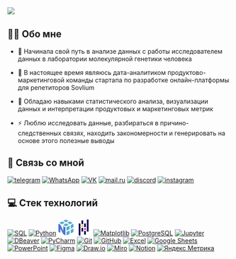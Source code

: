 <div>
    <img src="https://readme-typing-svg.herokuapp.com/?font=Righteous&size=35&color=DC143C&width=500&height=70&duration=4000&lines=Привет+!+👋;+Меня+зовут+Мария+✨;+И+я+дата-аналитик😎" />
</div>
<h2 align="left">👩‍💻 Обо мне</h2>

- 🚀 Начинала свой путь в анализе данных с работы исследователем данных в лаборатории молекулярной генетики человека

- 🔭 В настоящее время являюсь дата-аналитиком продуктово-маркетинговой команды стартапа по разработке онлайн-платформы для репетиторов Sovlium

- 🌱 Обладаю навыками статистического анализа, визуализации данных и интерпретации продуктовых и маркетинговых метрик

- ⚡ Люблю исследовать данные, разбираться в причино-следственных связях, находить закономерности и генерировать на основе этого полезные выводы
<h2 align="left">🤙 Связь со мной</h2>
 
<p align="left"> 
<a href="https://t.me/mahatomic" target="_blank" rel="noreferrer"><img src="https://upload.wikimedia.org/wikipedia/commons/8/82/Telegram_logo.svg" width="36" height="36" alt="telegram" title="telegram"/></a>
<a href="https://wa.me/79131011640?" target="_blank" rel="noreferrer"><img src="https://upload.wikimedia.org/wikipedia/commons/6/6b/WhatsApp.svg" width="38" height="38" alt="WhatsApp" title="WhatsApp"/></a>
<a href="https://vk.com/mahatomic" target="_blank" rel="noreferrer"><img src="https://upload.wikimedia.org/wikipedia/commons/f/f3/VK_Compact_Logo_%282021-present%29.svg" width="36" height="36" alt="VK" title="VK"/></a>
<a href="mailto:msurcukova@mail.ru" target="_blank" rel="noreferrer"><img src="https://cdn0.iconfinder.com/data/icons/social-flat-rounded-rects/512/mailru-1024.png" width="36" height="36" alt="mail.ru" title="mail.ru"/></a>
<a href="https://discordapp.com/users/697036552001421353/" target="_blank" rel="noreferrer"><img src="https://uxwing.com/wp-content/themes/uxwing/download/brands-and-social-media/discord-square-color-icon.png" width="36" height="36" alt="discord" title="discord"/></a>
<a href="https://www.instagram.com/mahatomic?" target="_blank" rel="noreferrer"><img src="https://upload.wikimedia.org/wikipedia/commons/9/95/Instagram_logo_2022.svg" width="36" height="36" alt="instagram" title="instagram"/></a>
</p>
<h2 align="left">💻 Стек технологий</h2>

<p align="left">
<a href="https://www.microsoft.com/en-us/sql-server/" target="_blank" rel="noreferrer"><img src="https://unifysolutions.net/supportedproduct/microsoft-sql-server/SQL-Databases.svg" width="36" height="36" alt="SQL" title="SQL"/></a>
<a href="https://www.python.org/" target="_blank" rel="noreferrer"><img src="https://raw.githubusercontent.com/danielcranney/readme-generator/main/public/icons/skills/python-colored.svg" width="36" height="36" alt="Python" title="Python"/></a>
<a href="https://numpy.org/" target="_blank" rel="noreferrer"><img src="https://raw.githubusercontent.com/devicons/devicon/master/icons/numpy/numpy-original.svg" width="36" height="36" alt="NumPy" title="NumPy"/></a>
<a href="https://pandas.pydata.org/" target="_blank" rel="noreferrer"><img src="https://raw.githubusercontent.com/devicons/devicon/master/icons/pandas/pandas-original.svg" width="36" height="36" alt="Pandas" title="Pandas"/></a>
<a href="https://matplotlib.org/" target="_blank" rel="noreferrer"><img src="https://raw.githubusercontent.com/gilbarbara/logos/main/logos/matplotlib.svg" width="36" height="36" alt="Matplotlib" title="Matplotlib"/></a>
<a href="https://www.postgresql.org/" target="_blank" rel="noreferrer"><img src="https://raw.githubusercontent.com/danielcranney/readme-generator/main/public/icons/skills/postgresql-colored.svg" width="36" height="36" alt="PostgreSQL" title="PostgreSQL"/></a>
<a href="https://jupyter.org/" target="_blank" rel="noreferrer"><img src="https://cdn.jsdelivr.net/gh/devicons/devicon/icons/jupyter/jupyter-original.svg" width="36" height="36" alt="Jupyter" title="Jupyter Notebook"/></a>
<a href="https://dbeaver.io/" target="_blank" rel="noreferrer"><img src="https://dbeaver.io/wp-content/uploads/2015/09/beaver-head.png" width="36" height="36" alt="DBeaver" title="DBeaver"/></a>
<a href="https://www.jetbrains.com/pycharm/" target="_blank" rel="noreferrer"><img src="https://upload.wikimedia.org/wikipedia/commons/1/1d/PyCharm_Icon.svg" width="36" height="36" alt="PyCharm" title="PyCharm"/></a>
<a href="https://git-scm.com/" target="_blank" rel="noreferrer"><img src="https://cdn.jsdelivr.net/gh/devicons/devicon/icons/git/git-original.svg" width="36" height="36" alt="Git" title="Git"/></a>
<a href="https://github.com/" target="_blank" rel="noreferrer"><img src="https://upload.wikimedia.org/wikipedia/commons/thumb/9/91/Octicons-mark-github.svg/1200px-Octicons-mark-github.svg.png?20180806170715" width="36" height="36" alt="GitHub" title="GitHub"/></a>
<a href="https://www.microsoft.com/en-us/microsoft-365/excel" target="_blank" rel="noreferrer"><img src="https://upload.wikimedia.org/wikipedia/commons/3/34/Microsoft_Office_Excel_%282019%E2%80%93present%29.svg" width="36" height="36" alt="Excel" title="Excel"/></a>
<a href="https://workspace.google.com/products/sheets/" target="_blank" rel="noreferrer"><img src="https://upload.wikimedia.org/wikipedia/commons/3/30/Google_Sheets_logo_%282014-2020%29.svg" width="36" height="36" alt="Google Sheets" title="Google Sheets"/></a>
<a href="https://www.microsoft.com/en-us/microsoft-365/powerpoint" target="_blank" rel="noreferrer"><img src="https://upload.wikimedia.org/wikipedia/commons/0/0d/Microsoft_Office_PowerPoint_%282019%E2%80%93present%29.svg" width="36" height="36" alt="PowerPoint" title="PowerPoint"/></a>
<a href="https://www.figma.com/" target="_blank" rel="noreferrer"><img src="https://upload.wikimedia.org/wikipedia/commons/3/33/Figma-logo.svg" width="36" height="36" alt="Figma" title="Figma"/></a>
<a href="https://www.drawio.com/" target="_blank" rel="noreferrer"><img src="https://upload.wikimedia.org/wikipedia/commons/3/3e/Diagrams.net_Logo.svg" width="36" height="36" alt="Draw.io" title="Draw.io"/></a>
<a href="https://miro.com/ru/" target="_blank" rel="noreferrer"><img src="https://static.wikia.nocookie.net/logopedia/images/a/aa/Miro_2019_I.svg/revision/latest?cb=20230907183508" width="36" height="36" alt="Miro" title="Miro"/></a>
<a href="https://www.notion.com/" target="_blank" rel="noreferrer"><img src="https://upload.wikimedia.org/wikipedia/commons/e/e9/Notion-logo.svg" width="36" height="36" alt="Notion" title="Notion"/></a>
<a href="https://metrica.yandex.com/promo/product" target="_blank" rel="noreferrer"><img src="https://upload.wikimedia.org/wikipedia/commons/8/83/Yandex_Metrica_icon.svg" width="36" height="50" alt="Яндекс Метрика" title="Яндекс Метрика"/></a>
</p>


